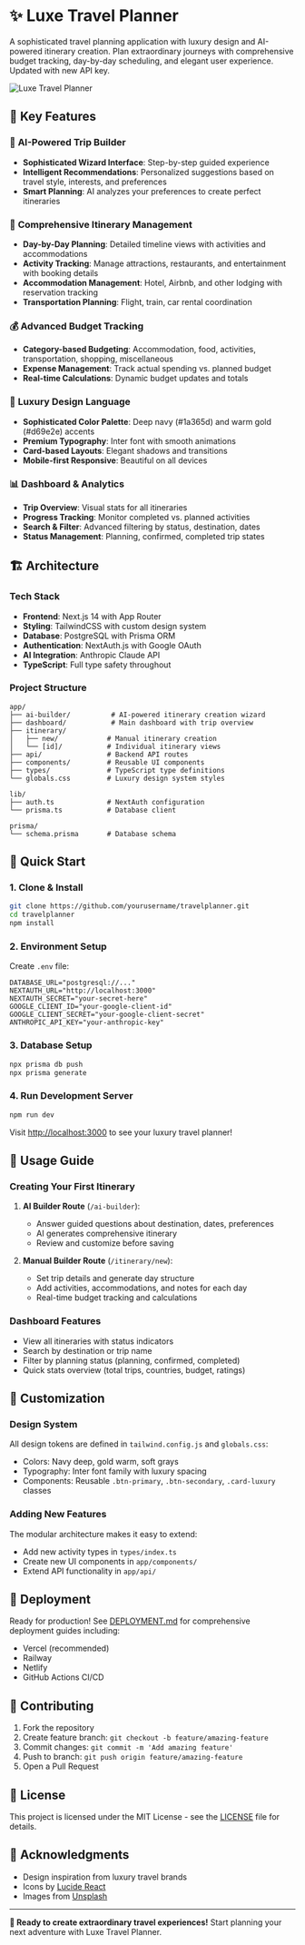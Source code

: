# ✨ Luxe Travel Planner

A sophisticated travel planning application with luxury design and AI-powered itinerary creation. Plan extraordinary journeys with comprehensive budget tracking, day-by-day scheduling, and elegant user experience. Updated with new API key.

![Luxe Travel Planner](https://images.unsplash.com/photo-1488646953014-85cb44e25828?ixlib=rb-4.0.3&auto=format&fit=crop&w=1200&q=80)

## 🌟 Key Features

### 🤖 **AI-Powered Trip Builder**
- **Sophisticated Wizard Interface**: Step-by-step guided experience
- **Intelligent Recommendations**: Personalized suggestions based on travel style, interests, and preferences
- **Smart Planning**: AI analyzes your preferences to create perfect itineraries

### 📅 **Comprehensive Itinerary Management**
- **Day-by-Day Planning**: Detailed timeline views with activities and accommodations
- **Activity Tracking**: Manage attractions, restaurants, and entertainment with booking details
- **Accommodation Management**: Hotel, Airbnb, and other lodging with reservation tracking
- **Transportation Planning**: Flight, train, car rental coordination

### 💰 **Advanced Budget Tracking**
- **Category-based Budgeting**: Accommodation, food, activities, transportation, shopping, miscellaneous
- **Expense Management**: Track actual spending vs. planned budget
- **Real-time Calculations**: Dynamic budget updates and totals

### 🎨 **Luxury Design Language**
- **Sophisticated Color Palette**: Deep navy (#1a365d) and warm gold (#d69e2e) accents
- **Premium Typography**: Inter font with smooth animations
- **Card-based Layouts**: Elegant shadows and transitions
- **Mobile-first Responsive**: Beautiful on all devices

### 📊 **Dashboard & Analytics**
- **Trip Overview**: Visual stats for all itineraries
- **Progress Tracking**: Monitor completed vs. planned activities
- **Search & Filter**: Advanced filtering by status, destination, dates
- **Status Management**: Planning, confirmed, completed trip states

## 🏗️ Architecture

### **Tech Stack**
- **Frontend**: Next.js 14 with App Router
- **Styling**: TailwindCSS with custom design system
- **Database**: PostgreSQL with Prisma ORM
- **Authentication**: NextAuth.js with Google OAuth
- **AI Integration**: Anthropic Claude API
- **TypeScript**: Full type safety throughout

### **Project Structure**
```
app/
├── ai-builder/          # AI-powered itinerary creation wizard
├── dashboard/           # Main dashboard with trip overview
├── itinerary/
│   ├── new/            # Manual itinerary creation
│   └── [id]/           # Individual itinerary views
├── api/                # Backend API routes
├── components/         # Reusable UI components
├── types/              # TypeScript type definitions
└── globals.css         # Luxury design system styles

lib/
├── auth.ts             # NextAuth configuration
└── prisma.ts           # Database client

prisma/
└── schema.prisma       # Database schema
```

## 🚀 Quick Start

### 1. **Clone & Install**
```bash
git clone https://github.com/yourusername/travelplanner.git
cd travelplanner
npm install
```

### 2. **Environment Setup**
Create `.env` file:
```env
DATABASE_URL="postgresql://..."
NEXTAUTH_URL="http://localhost:3000"
NEXTAUTH_SECRET="your-secret-here"
GOOGLE_CLIENT_ID="your-google-client-id"
GOOGLE_CLIENT_SECRET="your-google-client-secret"
ANTHROPIC_API_KEY="your-anthropic-key"
```

### 3. **Database Setup**
```bash
npx prisma db push
npx prisma generate
```

### 4. **Run Development Server**
```bash
npm run dev
```

Visit [http://localhost:3000](http://localhost:3000) to see your luxury travel planner!

## 🎯 Usage Guide

### **Creating Your First Itinerary**

1. **AI Builder Route** (`/ai-builder`):
   - Answer guided questions about destination, dates, preferences
   - AI generates comprehensive itinerary
   - Review and customize before saving

2. **Manual Builder Route** (`/itinerary/new`):
   - Set trip details and generate day structure
   - Add activities, accommodations, and notes for each day
   - Real-time budget tracking and calculations

### **Dashboard Features**
- View all itineraries with status indicators
- Search by destination or trip name
- Filter by planning status (planning, confirmed, completed)
- Quick stats overview (total trips, countries, budget, ratings)

## 🔧 Customization

### **Design System**
All design tokens are defined in `tailwind.config.js` and `globals.css`:
- Colors: Navy deep, gold warm, soft grays
- Typography: Inter font family with luxury spacing
- Components: Reusable `.btn-primary`, `.btn-secondary`, `.card-luxury` classes

### **Adding New Features**
The modular architecture makes it easy to extend:
- Add new activity types in `types/index.ts`
- Create new UI components in `app/components/`
- Extend API functionality in `app/api/`

## 📱 Deployment

Ready for production! See [DEPLOYMENT.md](./DEPLOYMENT.md) for comprehensive deployment guides including:
- Vercel (recommended)
- Railway
- Netlify
- GitHub Actions CI/CD

## 🤝 Contributing

1. Fork the repository
2. Create feature branch: `git checkout -b feature/amazing-feature`
3. Commit changes: `git commit -m 'Add amazing feature'`
4. Push to branch: `git push origin feature/amazing-feature`
5. Open a Pull Request

## 📝 License

This project is licensed under the MIT License - see the [LICENSE](LICENSE) file for details.

## 🙏 Acknowledgments

- Design inspiration from luxury travel brands
- Icons by [Lucide React](https://lucide.dev/)
- Images from [Unsplash](https://unsplash.com/)

---

**🎉 Ready to create extraordinary travel experiences!** Start planning your next adventure with Luxe Travel Planner. 